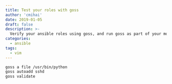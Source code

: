 ```yaml
---
title: Test your roles with goss
author: 'cmihai'
date: 2019-01-05
draft: false
description: >-
  Verify your ansible roles using goss, and run goss as part of your molecule test.
categories:
  - ansible
tags:
  - vim
---
```


```bash
goss a file /usr/bin/python
goss autoadd sshd
goss validate
```
